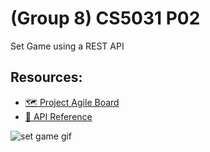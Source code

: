 
# (Group 8) CS5031 P02

Set Game using a REST API 

## Resources:
- [🗺 Project Agile Board](https://trello.com/b/RD7PKEYF/agile-sprint-board)
- [📌 API Reference](https://cs5031-p02.readme.io/reference)

![set game gif](https://user-images.githubusercontent.com/49010295/110809145-fc6c7080-82c7-11eb-8f5c-10d6849c822e.gif)
